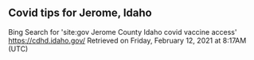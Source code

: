 ## Covid tips for Jerome, Idaho

Bing Search for 'site:gov Jerome County Idaho covid vaccine access'
https://cdhd.idaho.gov/
Retrieved on Friday, February 12, 2021 at 8:17AM (UTC)